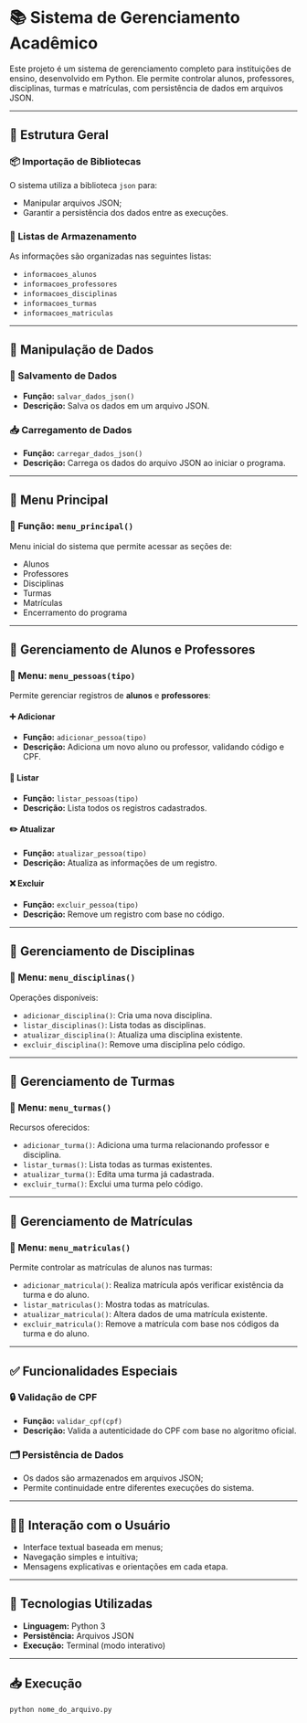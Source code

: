 # 📚 Sistema de Gerenciamento Acadêmico

Este projeto é um sistema de gerenciamento completo para instituições de ensino, desenvolvido em Python. Ele permite controlar alunos, professores, disciplinas, turmas e matrículas, com persistência de dados em arquivos JSON.

---

## 🔧 Estrutura Geral

### 📦 Importação de Bibliotecas

O sistema utiliza a biblioteca `json` para:
- Manipular arquivos JSON;
- Garantir a persistência dos dados entre as execuções.

### 📂 Listas de Armazenamento

As informações são organizadas nas seguintes listas:
- `informacoes_alunos`
- `informacoes_professores`
- `informacoes_disciplinas`
- `informacoes_turmas`
- `informacoes_matriculas`

---

## 💾 Manipulação de Dados

### 📝 Salvamento de Dados

- **Função:** `salvar_dados_json()`
- **Descrição:** Salva os dados em um arquivo JSON.

### 📥 Carregamento de Dados

- **Função:** `carregar_dados_json()`
- **Descrição:** Carrega os dados do arquivo JSON ao iniciar o programa.

---

## 🧭 Menu Principal

### 📌 Função: `menu_principal()`

Menu inicial do sistema que permite acessar as seções de:
- Alunos
- Professores
- Disciplinas
- Turmas
- Matrículas
- Encerramento do programa

---

## 👤 Gerenciamento de Alunos e Professores

### 📍 Menu: `menu_pessoas(tipo)`

Permite gerenciar registros de **alunos** e **professores**:

#### ➕ Adicionar
- **Função:** `adicionar_pessoa(tipo)`
- **Descrição:** Adiciona um novo aluno ou professor, validando código e CPF.

#### 📃 Listar
- **Função:** `listar_pessoas(tipo)`
- **Descrição:** Lista todos os registros cadastrados.

#### ✏️ Atualizar
- **Função:** `atualizar_pessoa(tipo)`
- **Descrição:** Atualiza as informações de um registro.

#### ❌ Excluir
- **Função:** `excluir_pessoa(tipo)`
- **Descrição:** Remove um registro com base no código.

---

## 📘 Gerenciamento de Disciplinas

### 📍 Menu: `menu_disciplinas()`

Operações disponíveis:
- `adicionar_disciplina()`: Cria uma nova disciplina.
- `listar_disciplinas()`: Lista todas as disciplinas.
- `atualizar_disciplina()`: Atualiza uma disciplina existente.
- `excluir_disciplina()`: Remove uma disciplina pelo código.

---

## 🏫 Gerenciamento de Turmas

### 📍 Menu: `menu_turmas()`

Recursos oferecidos:
- `adicionar_turma()`: Adiciona uma turma relacionando professor e disciplina.
- `listar_turmas()`: Lista todas as turmas existentes.
- `atualizar_turma()`: Edita uma turma já cadastrada.
- `excluir_turma()`: Exclui uma turma pelo código.

---

## 📑 Gerenciamento de Matrículas

### 📍 Menu: `menu_matriculas()`

Permite controlar as matrículas de alunos nas turmas:

- `adicionar_matricula()`: Realiza matrícula após verificar existência da turma e do aluno.
- `listar_matriculas()`: Mostra todas as matrículas.
- `atualizar_matricula()`: Altera dados de uma matrícula existente.
- `excluir_matricula()`: Remove a matrícula com base nos códigos da turma e do aluno.

---

## ✅ Funcionalidades Especiais

### 🔒 Validação de CPF

- **Função:** `validar_cpf(cpf)`
- **Descrição:** Valida a autenticidade do CPF com base no algoritmo oficial.

### 🗂️ Persistência de Dados

- Os dados são armazenados em arquivos JSON;
- Permite continuidade entre diferentes execuções do sistema.

---

## 👨‍💻 Interação com o Usuário

- Interface textual baseada em menus;
- Navegação simples e intuitiva;
- Mensagens explicativas e orientações em cada etapa.

---

## 🚀 Tecnologias Utilizadas

- **Linguagem:** Python 3
- **Persistência:** Arquivos JSON
- **Execução:** Terminal (modo interativo)

---

## 📥 Execução

```bash
python nome_do_arquivo.py
